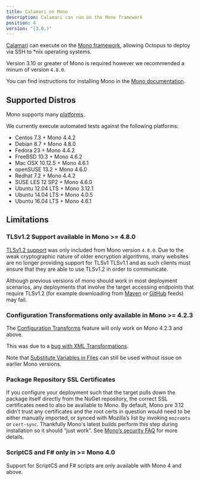 ```yaml
---
title: Calamari on Mono
description: Calamari can run on the Mono framework
position: 4
version: "[3.0,)"
---
```


[Calamari](/docs/api-and-integration/calamari.md) can execute on the [Mono framework](http://www.mono-project.com/), allowing Octopus to deploy via SSH to \*nix operating systems.

Version 3.10 or greater of Mono is required however we recommended a minum of version `4.8.0`.

You can find instructions for installing Mono in the [Mono documentation](http://www.mono-project.com/docs/getting-started/install/linux/).

## Supported Distros

Mono supports many [platforms](http://www.mono-project.com/docs/about-mono/supported-platforms/).  

We currently execute automated tests against the following platforms:

- Centos 7.3 + Mono 4.4.2
- Debian 8.7 + Mono 4.8.0
- Fedora 23 + Mono 4.4.2
- FreeBSD 10.3 + Mono 4.6.2
- Mac OSX 10.12.5 + Mono 4.6.1
- openSUSE 13.2 + Mono 4.6.0
- Redhat 7.2 + Mono 4.4.2
- SUSE LES 12 SP2 + Mono 4.6.0
- Ubuntu 12.04 LTS + Mono 3.12.1
- Ubuntu 14.04 LTS + Mono 4.0.5
- Ubuntu 16.04 LTS + Mono 4.6.1

## Limitations

### TLSv1.2 Support available in Mono >= 4.8.0
[TLSv1.2 support](http://www.mono-project.com/docs/about-mono/releases/4.8.0/#tls-12-support) was only included from Mono version `4.8.0`. Due to the weak cryptographic nature of older encryption algorithms, many websites are no longer providing support for TLSv1 TLSv1.1 and as such clients must ensure that they are able to use TLSv1.2 in order to communicate.

Although previous versions of mono should work in most deployment scenarios, any deployments that involve the target accessing endpoints that require TLSv1.2 (for example downloading from [Maven](/docs/packaging-applications/package-repositories/maven-feeds.md) or [GitHub](/docs/packaging-applications/package-repositories/github-feeds.md) feeds) may fail.

### Configuration Transformations only available in Mono >= 4.2.3  

The [Configuration Transforms](/docs/deployment-process/configuration-features/configuration-variables.md) feature will only work on Mono 4.2.3 and above.

This was due to a [bug with XML Transformations](https://bugzilla.xamarin.com/show_bug.cgi?id=19426).

Note that [Substitute Variables in Files](/docs/deployment-process/configuration-features/substitute-variables-in-files.md) can still be used without issue on earlier Mono versions.

### Package Repository SSL Certificates

If you configure your deployment such that the target pulls down the package itself directly from the NuGet repository, the correct SSL certificates need to also be available to Mono. By default, Mono pre 3.12 didn’t trust any certificates and the root certs in question would need to be either manually imported, or synced with Mozilla’s list by invoking `mozroots` or `cert-sync`. Thankfully Mono's latest builds perform this step during installation so it should “just work”. See [Mono’s security FAQ](http://www.mono-project.com/docs/faq/security/) for more details.

### ScriptCS and F# only in >= Mono 4.0

Support for ScriptCS and F# scripts are only available with Mono 4 and above.

